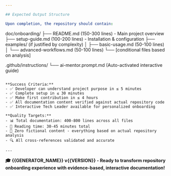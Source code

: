 ```yaml
---

## Expected Output Structure

Upon completion, the repository should contain:

```
doc/onboarding/
├── README.md (150-300 lines) - Main project overview
├── setup-guide.md (100-200 lines) - Installation & configuration
├── examples/ (if justified by complexity)
│   ├── basic-usage.md (50-100 lines)
│   └── advanced-workflows.md (50-100 lines)
└── [conditional files based on analysis]

.github/instructions/
└── ai-mentor.prompt.md (Auto-activated interactive guide)
```

**Success Criteria:**
- ✅ Developer can understand project purpose in ≤ 5 minutes
- ✅ Complete setup in ≤ 30 minutes  
- ✅ Make first contribution in ≤ 4 hours
- ✅ All documentation content verified against actual repository code
- ✅ Interactive Tech Leader available for personalized onboarding

**Quality Targets:**
- 📊 Total documentation: 400-800 lines across all files
- 🎯 Reading time: 30-45 minutes total
- 🚀 Zero fictional content - everything based on actual repository analysis
- 🔍 All cross-references validated and accurate

---
```


**🎓 {{GENERATOR_NAME}} v{{VERSION}} - Ready to transform repository onboarding experience with evidence-based, interactive documentation!**
